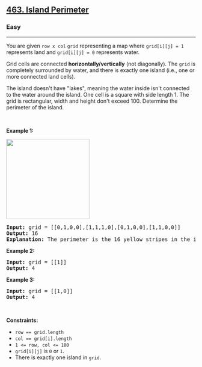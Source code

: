 <h2><a href="https://leetcode.com/problems/island-perimeter/">463. Island Perimeter</a></h2><h3>Easy</h3><hr><div style="user-select: auto;"><p style="user-select: auto;">You are given <code style="user-select: auto;">row x col</code> <code style="user-select: auto;">grid</code> representing a map where <code style="user-select: auto;">grid[i][j] = 1</code> represents&nbsp;land and <code style="user-select: auto;">grid[i][j] = 0</code> represents water.</p>

<p style="user-select: auto;">Grid cells are connected <strong style="user-select: auto;">horizontally/vertically</strong> (not diagonally). The <code style="user-select: auto;">grid</code> is completely surrounded by water, and there is exactly one island (i.e., one or more connected land cells).</p>

<p style="user-select: auto;">The island doesn't have "lakes", meaning the water inside isn't connected to the water around the island. One cell is a square with side length 1. The grid is rectangular, width and height don't exceed 100. Determine the perimeter of the island.</p>

<p style="user-select: auto;">&nbsp;</p>
<p style="user-select: auto;"><strong style="user-select: auto;">Example 1:</strong></p>
<img src="https://assets.leetcode.com/uploads/2018/10/12/island.png" style="width: 221px; height: 213px; user-select: auto;">
<pre style="user-select: auto;"><strong style="user-select: auto;">Input:</strong> grid = [[0,1,0,0],[1,1,1,0],[0,1,0,0],[1,1,0,0]]
<strong style="user-select: auto;">Output:</strong> 16
<strong style="user-select: auto;">Explanation:</strong> The perimeter is the 16 yellow stripes in the image above.
</pre>

<p style="user-select: auto;"><strong style="user-select: auto;">Example 2:</strong></p>

<pre style="user-select: auto;"><strong style="user-select: auto;">Input:</strong> grid = [[1]]
<strong style="user-select: auto;">Output:</strong> 4
</pre>

<p style="user-select: auto;"><strong style="user-select: auto;">Example 3:</strong></p>

<pre style="user-select: auto;"><strong style="user-select: auto;">Input:</strong> grid = [[1,0]]
<strong style="user-select: auto;">Output:</strong> 4
</pre>

<p style="user-select: auto;">&nbsp;</p>
<p style="user-select: auto;"><strong style="user-select: auto;">Constraints:</strong></p>

<ul style="user-select: auto;">
	<li style="user-select: auto;"><code style="user-select: auto;">row == grid.length</code></li>
	<li style="user-select: auto;"><code style="user-select: auto;">col == grid[i].length</code></li>
	<li style="user-select: auto;"><code style="user-select: auto;">1 &lt;= row, col &lt;= 100</code></li>
	<li style="user-select: auto;"><code style="user-select: auto;">grid[i][j]</code> is <code style="user-select: auto;">0</code> or <code style="user-select: auto;">1</code>.</li>
	<li style="user-select: auto;">There is exactly one island in <code style="user-select: auto;">grid</code>.</li>
</ul>
</div>